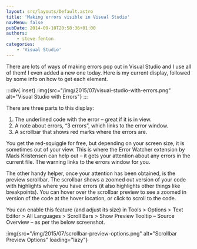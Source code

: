 ```yaml
---
layout: src/layouts/Default.astro
title: 'Making errors visible in Visual Studio'
navMenu: false
pubDate: 2014-09-10T20:58:36+01:00
authors:
    - steve-fenton
categories:
    - 'Visual Studio'
---
```


There are lots of ways of making errors pop out in Visual Studio and I use all of them! I even added a new one today. Here is my current display, followed by some info on how to get each element.

:::div{.inset}
:img{src="/img/2015/07/visual-studio-with-errors.png" alt="Visual Studio with Errors"}
:::

There are three parts to this display:

1. The underlined code with the error – great if it is in view.
2. A note about errors, “3 errors”, which links to the error window.
3. A scrollbar that shows red marks where the errors are.

You get the red-squiggle for free, but depending on your screen size, it is sometimes out of your view. This is where the Error Watcher extension by Mads Kristensen can help out – it gets your attention about any errors in the current file. The warning links to the errors window for you.

The other handy helper, once your attention has been obtained, is the preview scrollbar. The scrollbar shows a zoomed out version of your code with highlights where you have errors (it also highlights other things like breakpoints). You can hover over the scrollbar preview to see a zoomed in version of the code at the hover location, or click to scroll to the code.

You can enable this feature (and adjust its size) in Tools > Options > Text Editor > All Languages > Scroll Bars > Show Preview Tooltip – Source Overview – as per the below screenshot.

:img{src="/img/2015/07/scrollbar-preview-options.png" alt="Scrollbar Preview Options" loading="lazy"}